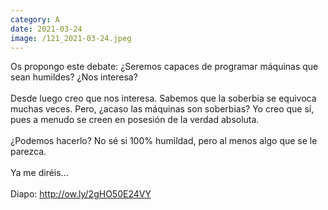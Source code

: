 ```yaml
--- 
category: A 
date: 2021-03-24 
image: /121_2021-03-24.jpeg 
--- 
```


Os propongo este debate: ¿Seremos capaces de programar máquinas que sean humildes? ¿Nos interesa?<br><br>Desde luego creo que nos interesa. Sabemos que la soberbia se equivoca muchas veces. Pero, ¿acaso las máquinas son soberbias? Yo creo que sí, pues a menudo se creen en posesión de la verdad absoluta. <br><br>¿Podemos hacerlo? No sé si 100% humildad, pero al menos algo que se le parezca.<br><br>Ya me diréis...<br><br>Diapo: http://ow.ly/2gHO50E24VY